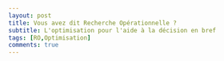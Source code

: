 ```yaml
---
layout: post
title: Vous avez dit Recherche Opérationnelle ?
subtitle: L'optimisation pour l'aide à la décision en bref
tags: [RO,Optimisation]
comments: true
---
```

